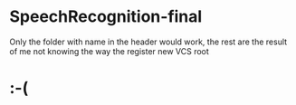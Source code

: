 # SpeechRecognition-final
Only the folder with  name in the header would work, the rest are the result of me not knowing the way the register new VCS root
# :-(
